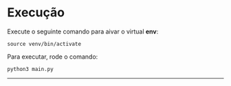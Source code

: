 # Execução
Execute o seguinte comando para aivar o virtual **env**:
```shell
source venv/bin/activate
```

Para executar, rode o comando:
```shell
python3 main.py
```


---
